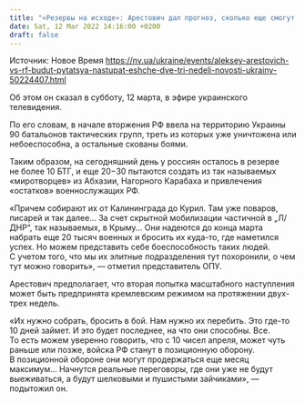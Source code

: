 ```yaml
---
title: "«Резервы на исходе»: Арестович дал прогноз, сколько еще смогут продержаться ВС РФ"
date: Sat, 12 Mar 2022 14:16:00 +0200
draft: false
---
```

Источник: Новое Время https://nv.ua/ukraine/events/aleksey-arestovich-vs-rf-budut-pytatsya-nastupat-eshche-dve-tri-nedeli-novosti-ukrainy-50224407.html


Об этом он сказал в субботу, 12 марта, в эфире украинского телевидения.

По его словам, в начале вторжения РФ ввела на территорию Украины 90 батальонов тактических групп, треть из которых уже уничтожена или небоеспособна, а остальные скованы боями.

Таким образом, на сегодняшний день у россиян осталось в резерве не более 10 БТГ, и еще 20−30 пытаются создать из так называемых «миротворцев» из Абхазии, Нагорного Карабаха и привлечения «остатков» военнослужащих РФ.

«Причем собирают их от Калининграда до Курил. Там уже поваров, писарей и так далее… За счет скрытной мобилизации частичной в „Л/ДНР“, так называемых, в Крыму… Они надеются до конца марта набрать еще 20 тысяч военных и бросить их куда-то, где наметился успех. Но можем представить себе боеспособность таких людей. С учетом того, что мы их элитные подразделения тут похоронили, о чем тут можно говорить», — отметил представитель ОПУ.

Арестович предполагает, что вторая попытка масштабного наступления может быть предпринята кремлевским режимом на протяжении двух-трех недель.

«Их нужно собрать, бросить в бой. Нам нужно их перебить. Это где-то 10 дней займет. И это будет последнее, на что они способны. Все. То есть можем уверенно говорить, что с 10 чисел апреля, может чуть раньше или позже, войска РФ станут в позиционную оборону. В позиционной обороне они могут продержаться еще месяц максимум… Начнутся реальные переговоры, где они уже не будут выеживаться, а будут шелковыми и пушистыми зайчиками», — подытожил он.
